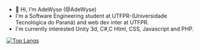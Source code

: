 - 👋 Hi, I’m AdeWyse (@AdeWyse)
- I'm a Software Engineering student at UTFPR-(Universidade Tecnológica do Paraná) and web dev inter at UTFPR.
- I'm currently interested Unity 3d, C#,C Html, CSS, Javascript and PHP.

[![Top Langs](https://github-readme-stats.vercel.app/api/top-langs/?username=AdeWyse&layout=compact)](https://github.com/anuraghazra/github-readme-stats)

<!---
AdeWyse/AdeWyse is a ✨ special ✨ repository because its `README.md` (this file) appears on your GitHub profile.
You can click the Preview link to take a look at your changes.
--->
